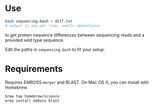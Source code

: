 # Use

```bash 
bash sequencing.bash > diff.txt 
# output is one per line, <well> <mutations>
```

to get protein sequence differences between sequencing reads and a provided wild type sequence.

Edit the paths in `sequencing.bash` to fit your setup. 

# Requirements 

Requires EMBOSS `merger` and BLAST. On Mac OS X, you can install with Homebrew.

```bash
brew tap homebrew/science
brew install emboss blast 
```


